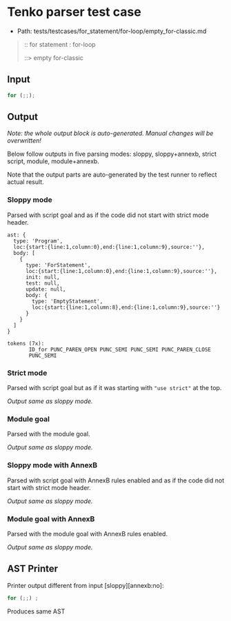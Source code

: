 # Tenko parser test case

- Path: tests/testcases/for_statement/for-loop/empty_for-classic.md

> :: for statement : for-loop
>
> ::> empty for-classic

## Input

`````js
for (;;);
`````

## Output

_Note: the whole output block is auto-generated. Manual changes will be overwritten!_

Below follow outputs in five parsing modes: sloppy, sloppy+annexb, strict script, module, module+annexb.

Note that the output parts are auto-generated by the test runner to reflect actual result.

### Sloppy mode

Parsed with script goal and as if the code did not start with strict mode header.

`````
ast: {
  type: 'Program',
  loc:{start:{line:1,column:0},end:{line:1,column:9},source:''},
  body: [
    {
      type: 'ForStatement',
      loc:{start:{line:1,column:0},end:{line:1,column:9},source:''},
      init: null,
      test: null,
      update: null,
      body: {
        type: 'EmptyStatement',
        loc:{start:{line:1,column:8},end:{line:1,column:9},source:''}
      }
    }
  ]
}

tokens (7x):
       ID_for PUNC_PAREN_OPEN PUNC_SEMI PUNC_SEMI PUNC_PAREN_CLOSE
       PUNC_SEMI
`````

### Strict mode

Parsed with script goal but as if it was starting with `"use strict"` at the top.

_Output same as sloppy mode._

### Module goal

Parsed with the module goal.

_Output same as sloppy mode._

### Sloppy mode with AnnexB

Parsed with script goal with AnnexB rules enabled and as if the code did not start with strict mode header.

_Output same as sloppy mode._

### Module goal with AnnexB

Parsed with the module goal with AnnexB rules enabled.

_Output same as sloppy mode._

## AST Printer

Printer output different from input [sloppy][annexb:no]:

````js
for (;;) ;
````

Produces same AST
